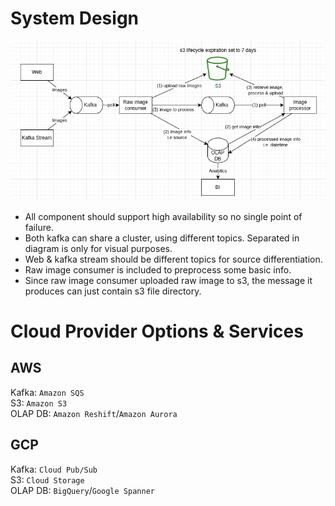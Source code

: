 # System Design
![system_design](./system_design.png)
* All component should support high availability so no single point of failure.
* Both kafka can share a cluster, using different topics. Separated in diagram is only for visual purposes.
* Web & kafka stream should be different topics for source differentiation. 
* Raw image consumer is included to preprocess some basic info. 
* Since raw image consumer uploaded raw image to s3, the message it produces can just contain s3 file directory.

# Cloud Provider Options & Services
## AWS
Kafka: `Amazon SQS`  
S3: `Amazon S3`  
OLAP DB: `Amazon Reshift`/`Amazon Aurora`  

## GCP
Kafka: `Cloud Pub/Sub`  
S3: `Cloud Storage`  
OLAP DB: `BigQuery`/`Google Spanner`  
